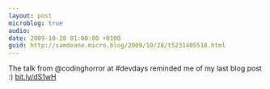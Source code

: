 ```yaml
---
layout: post
microblog: true
audio: 
date: 2009-10-28 01:00:00 +0100
guid: http://samdeane.micro.blog/2009/10/28/t5231405518.html
---
```

The talk from @codinghorror at #devdays reminded me of my last blog post :) [bit.ly/dS1wH](http://bit.ly/dS1wH)
